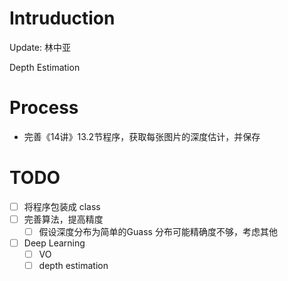 # Intruduction

Update: 林中亚

Depth Estimation


# Process

- 完善《14讲》13.2节程序，获取每张图片的深度估计，并保存


# TODO

- [ ] 将程序包装成 class
- [ ] 完善算法，提高精度
  - [ ] 假设深度分布为简单的Guass 分布可能精确度不够，考虑其他
- [ ] Deep Learning 
  - [ ] VO
  - [ ] depth estimation